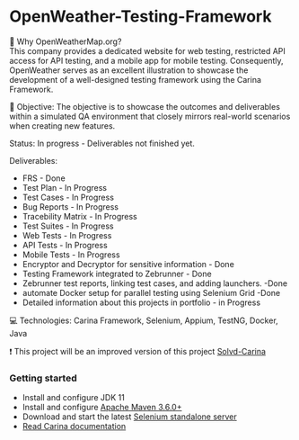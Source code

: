 # OpenWeather-Testing-Framework

 🤔 Why OpenWeatherMap.org? <br>
 This company provides a dedicated website for web testing, restricted API access for API testing, and a mobile app for mobile testing. Consequently, OpenWeather serves as an excellent illustration to showcase the development of a well-designed testing framework using the Carina Framework. 

:dart: Objective: The objective is to showcase the outcomes and deliverables within a simulated QA environment that closely mirrors real-world scenarios when creating new features.

Status: In progress - Deliverables not finished yet.

Deliverables: 
  * FRS - Done
  * Test Plan - In Progress
  * Test Cases - In Progress
  * Bug Reports  - In Progress
  * Tracebility Matrix - In Progress
  * Test Suites - In Progress
  * Web Tests - In Progress
  * API Tests - In Progress
  * Mobile Tests - In Progress
  * Encryptor and Decryptor for sensitive information - Done
  * Testing Framework integrated to Zebrunner - Done
  * Zebrunner test reports, linking test cases, and adding launchers. -Done
  * automate Docker setup for parallel testing using Selenium Grid -Done
  * Detailed information about this projects in portfolio - in Progress

:computer: Technologies: Carina Framework, Selenium, Appium, TestNG, Docker, Java

:heavy_exclamation_mark: This project will be an improved version of this project [Solvd-Carina](https://github.com/GKARLOZ/Solvd_Carina_Project)

### Getting started
* Install and configure JDK 11
* Install and configure [Apache Maven 3.6.0+](http://maven.apache.org/)
* Download and start the latest [Selenium standalone server](http://www.seleniumhq.org/download/)
* [Read Carina documentation](https://zebrunner.github.io/carina/)
